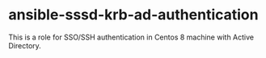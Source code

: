# ansible-sssd-krb-ad-authentication
This is a role for SSO/SSH authentication in Centos 8 machine with Active Directory.

